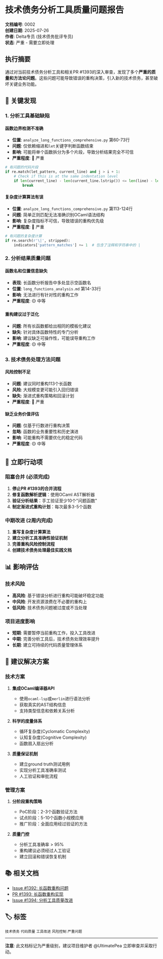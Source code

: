# 技术债务分析工具质量问题报告

**文档编号**: 0002  
**创建日期**: 2025-07-26  
**作者**: Delta专员 (技术债务批评专员)  
**状态**: 严重 - 需要立即处理  

## 执行摘要

通过对当前技术债务分析工具和相关PR #1393的深入审查，发现了多个**严重的质量和方法论问题**。这些问题可能导致错误的重构决策，引入新的技术债务，甚至破坏关键业务功能。

## 🔴 关键发现

### 1. 分析工具基础缺陷

#### 函数边界检测不准确
- **位置**: `analyze_long_functions_comprehensive.py` 第60-73行
- **问题**: 仅依赖缩进和`let`关键字判断函数结束
- **影响**: 可能将单个函数拆分为多个片段，导致分析结果完全不可信
- **严重程度**: 🔴 严重

```python
# 有问题的代码片段
if re.match(let_pattern, current_line) and j > i + 1:
    # Check if this is at the same indentation level
    if len(current_line) - len(current_line.lstrip()) <= len(line) - len(line.lstrip()):
        break
```

#### 复杂度计算算法有误
- **位置**: `analyze_long_functions_comprehensive.py` 第113-124行
- **问题**: 简单正则匹配无法准确识别OCaml语法结构
- **影响**: 复杂度指标不可信，导致错误的重构优先级
- **严重程度**: 🔴 严重

```python
# 有问题的复杂度计算
if re.search(r'\|', stripped):
    indicators['pattern_matches'] += 1  # 包含了注释和字符串中的 |
```

### 2. 分析结果质量问题

#### 函数名和位置信息缺失
- **表现**: 长函数分析报告中多处显示空函数名
- **位置**: `long_functions_analysis.md` 第14-33行
- **影响**: 无法进行有针对性的重构工作
- **严重程度**: 🟡 中等

#### 重构建议过于泛化
- **问题**: 所有长函数都给出相同的模板化建议
- **缺失**: 针对具体函数特性的专门分析
- **影响**: 建议缺乏可操作性，可能误导重构工作
- **严重程度**: 🟡 中等

### 3. 技术债务处理方法问题

#### 风险控制不足
- **问题**: 建议同时重构113个长函数
- **风险**: 大规模变更可能引入回归错误
- **缺失**: 渐进式重构策略和回滚计划
- **严重程度**: 🔴 严重

#### 缺乏业务价值评估
- **问题**: 仅基于行数进行重构决策
- **忽略**: 函数的业务重要性和历史演进
- **影响**: 可能重构不需要优化的稳定代码
- **严重程度**: 🟡 中等

## 🎯 立即行动项

### 阻塞合并 (必须完成)
1. **停止PR #1393的合并流程**
2. **修复函数解析逻辑**：使用OCaml AST解析器
3. **验证分析结果**：手工验证至少10个"问题函数"
4. **制定渐进式重构计划**：每次最多3-5个函数

### 中期改进 (2周内完成)
1. **重写复杂度计算算法**
2. **建立分析工具准确性验证机制**
3. **完善重构风险控制流程**
4. **创建技术债务处理最佳实践文档**

## 📊 影响评估

### 技术风险
- **高风险**: 基于错误分析进行重构可能破坏稳定功能
- **中风险**: 开发资源浪费在不必要的重构上
- **低风险**: 技术债务问题被过度或不当处理

### 项目进度影响
- **短期**: 需要暂停当前重构工作，投入工具改进
- **中期**: 完善分析工具后，技术债务处理效率提升
- **长期**: 建立可持续的代码质量管理体系

## 🔧 建议解决方案

### 技术方案
1. **集成OCaml编译器API**
   - 使用`ocaml-lsp`或`merlin`进行语法分析
   - 获取真实的AST结构信息
   - 支持类型信息和依赖关系分析

2. **科学的度量体系**
   - 循环复杂度(Cyclomatic Complexity)
   - 认知复杂度(Cognitive Complexity)
   - 函数扇入扇出分析

3. **质量保证机制**
   - 建立ground truth测试用例
   - 实现分析工具准确率测试
   - 人工验证和审批流程

### 管理方案
1. **分阶段重构策略**
   - PoC阶段：2-3个函数验证方法
   - 试点阶段：5-10个函数小规模应用
   - 推广阶段：全面应用经过验证的方法

2. **质量门控**
   - 分析工具准确率 > 95%
   - 重构建议必须经过人工验证
   - 建立回滚和错误恢复机制

## 📚 相关文档

- [Issue #1392: 长函数重构问题](https://github.com/UltimatePea/chinese-ocaml/issues/1392)
- [PR #1393: 长函数重构实现](https://github.com/UltimatePea/chinese-ocaml/pull/1393)
- [Issue #1394: 分析工具质量改进](https://github.com/UltimatePea/chinese-ocaml/issues/1394)

## 🏷️ 标签

`技术债务` `代码质量` `工具改进` `风险控制` `严重问题`

---

**注意**: 此文档标记为严重级别，建议项目维护者 @UltimatePea 立即审查并采取行动。